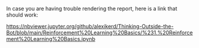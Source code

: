 In case you are having trouble rendering the report, here is a link that should work:

https://nbviewer.jupyter.org/github/alexikerd/Thinking-Outside-the-Bot/blob/main/Reinforcement%20Learning%20Basics/%231.%20Reinforcement%20Learning%20Basics.ipynb
